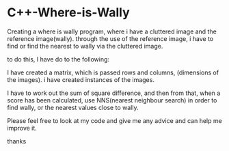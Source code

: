 # C++-Where-is-Wally

Creating a where is wally program, where i have a cluttered image and the reference image(wally). through the use of the reference image, i have to find or find the nearest to wally via the cluttered image.

to do this, I have do to the following:

I have created a matrix, which is passed rows and columns, (dimensions of the images).
i have created instances of the images.

I have to work out the sum of square difference, and then from that, when a score has been calculated, use NNS(nearest neighbour search) in order to find wally, or the nearest values close to wally.

Please feel free to look at my code and give me any advice and can help me improve it.

thanks

